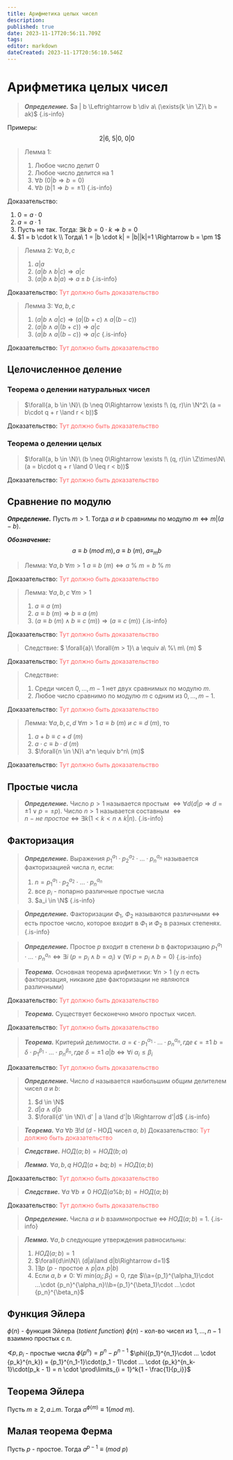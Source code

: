 ```yaml
---
title: Арифметика целых чисел
description: 
published: true
date: 2023-11-17T20:56:11.709Z
tags: 
editor: markdown
dateCreated: 2023-11-17T20:56:10.546Z
---
```


# Арифметика целых чисел

> ***Определение.*** 
> $a | b \Leftrightarrow b \div a\ (\exists{k \in \Z}\ b = ak)$
{.is-info}


Примеры:
$$ 2 | 6,\ 5 | 0,\ 0 | 0 $$

> Лемма 1:
> 1) Любое число делит 0
> 2) Любое число делится на 1
> 3) $\forall{b}\ (0 | b \Rightarrow b = 0)$
> 4) $\forall{b}\ (b | 1 \Rightarrow b = \pm 1)$
{.is-info}

Доказательство:
1) $0 = a \cdot 0$
2) $a = a \cdot 1$
3) Пусть не так. Тогда: $\exists{k}\ b = 0 \cdot k \Rightarrow b = 0$
4) $1 = b \cdot k \\ Тогда\ 1 = |b \cdot k| = |b||k|=1 \Rightarrow b = \pm 1$

> Лемма 2:
> $\forall{a, b, c}$
> 1) $a | a$
> 2) $(a | b \land b | c) \Rightarrow a | c$
> 3) $(a | b \land b | a) \Rightarrow a \pm b$
{.is-info}

Доказательство:
<font color="#FF6666"> Тут должно быть доказательство </font>

> Лемма 3:
> $\forall{a, b, c}$
> 1) $(a | b \land a | c) \Rightarrow (a | (b + c) \land a | (b - c))$
> 2) $(a | b \land a|(b + c)) \Rightarrow a | c$
> 3) $(a | b \land a | (b - c)) \Rightarrow a | c$
{.is-info}

Доказательство:
<font color="#FF6666"> Тут должно быть доказательство </font>

## Целочисленное деление
### Теорема о делении натуральных чисел
> $\forall{a, b \in \N}\ (b \neq 0\Rightarrow \exists !\ (q, r)\in \N^2\ (a = b\cdot q + r \land r < b))$

Доказательство:
<font color="#FF6666"> Тут должно быть доказательство </font>

### Теорема о делении целых
> $\forall{a, b \in \N}\ (b \neq 0\Rightarrow \exists !\ (q, r)\in \Z\times\N\ (a = b\cdot q + r \land 0 \leq r < b))$

Доказательство:
<font color="#FF6666"> Тут должно быть доказательство </font>

## Сравнение по модулю

***Определение.***
Пусть $m > 1$. Тогда $a$ и $b$ сравнимы по модулю $m \Leftrightarrow m | (a - b)$.

***Обозначение:***
$$
a \equiv b\ (mod\ m), a \equiv b\ (m),\ a \equiv_m b
$$

> Лемма:
> $\forall{a, b}\ \forall{m > 1}\ a \equiv b\ (m) \Leftrightarrow a\ \%\ m = b\ \%\ m$

Доказательство:
<font color="#FF6666"> Тут должно быть доказательство </font>

> Лемма:
> $\forall{a, b, c}\ \forall{m > 1}$
> 1) $a \equiv a\ (m)$
> 2) $a \equiv b\ (m) \Rightarrow b \equiv a\ (m)$
> 3) $(a \equiv b\ (m) \land b \equiv c\ (m)) \Rightarrow (a \equiv c\ (m))$
{.is-info}

Доказательство:
<font color="#FF6666"> Тут должно быть доказательство </font>

> Следствие:
> $
> \forall{a}\ \forall{m > 1}\ a \equiv a\ \%\ m\ (m)
> $

Доказательство:
<font color="#FF6666"> Тут должно быть доказательство </font>

> Следствие:
> 1) Среди чисел $0, ..., m - 1$ нет двух сравнимых по модулю $m$.
> 2) Любое число сравнимо по модулю $m$ c одним из $0, ..., m - 1$.

Доказательство:
<font color="#FF6666"> Тут должно быть доказательство </font>

> Лемма:
> $\forall{a, b, c, d}\ \forall{m > 1}$ $a \equiv b\ (m)\ и\ c \equiv d\ (m)$, то
> 1) $a + b \equiv c + d\ (m)$
> 2) $a \cdot c \equiv b \cdot d\ (m)$
> 3) $\forall{n \in \N}\ a^n \equiv b^n\ (m)$

Доказательство:
<font color="#FF6666"> Тут должно быть доказательство </font>

## Простые числа
> 
> ***Определение.*** 
> Число $p > 1$ называется простым $\Leftrightarrow \forall{d} (d | p \Rightarrow d = \pm 1 \vee p = \pm p)$.
> Число $n > 1$ называется составным $\Leftrightarrow n\ -\ не\ простое \Leftrightarrow \exists{k} (1 < k < n \land k | n)$.
{.is-info}

## Факторизация

> ***Определение.***
> Выражения ${p_1}^{a_1} \cdot {p_2}^{a_2} \cdot ... \cdot {p_n}^{a_n}$ называется факторизацией числа $n$, если:
> 1. $n = {p_1}^{a_1} \cdot {p_2}^{a_2} \cdot ... \cdot {p_n}^{a_n}$
> 2. все $p_i$ - попарно различные простые числа
> 3. $a_i \in \N$
> {.is-info}

> ***Определение.***
> Факторизации $Ф_1$, $Ф_2$ называются различными $\Leftrightarrow$ есть простое число, которое входит в $Ф_1$ и $Ф_2$ в разных степенях.
{.is-info}


> ***Определение.***
> Простое $p$ входит в степени $b$ в факторизацию ${p_1}^{a_1} \cdot ... \cdot {p_n}^{a_n} \Leftrightarrow \exists{i}\ (p=p_i \land b=a_i)\vee(\forall{i}\ p = p_i \land b = 0)$
{.is-info}

> ***Теорема.*** Основная теорема арифметики:
> $\forall{n > 1}$ (у $n$ есть факторизация, никакие две факторизации не являются различными)

Доказательство:
<font color="#FF6666"> Тут должно быть доказательство </font>

> ***Теорема.*** 
> Существует бесконечно много простых чисел.


Доказательство:
<font color="#FF6666"> Тут должно быть доказательство </font>

> ***Теорема.*** Критерий делимости.
> $a = \epsilon \cdot {p_1}^{\alpha_1} \cdot ... \cdot {p_n}^{\alpha_n}, где\ \epsilon = \pm 1$
> $b = \delta \cdot {p_1}^{\beta_1} \cdot ... \cdot {p_n}^{\beta_n}, где\ \delta = \pm 1$
> $a | b \Leftrightarrow \forall{i}\ \alpha_i \leq \beta_i$

Доказательство:
<font color="#FF6666"> Тут должно быть доказательство </font>

> ***Определение.***
> Число $d$ называется наибольшим общим делителем чисел $a$ и $b$:
> 1) $d \in \N$
> 2) $d|a \land d|b$
> 3) $\forall{d' \in \N}\ d' | a \land d'|b \Rightarrow d'|d$
{.is-info}

> ***Теорема.***
> $\forall{a}\ \forall{b}\ \exists!{d}$ ($d$ - НОД чисел $a$, $b$)
Доказательство:
<font color="#FF6666"> Тут должно быть доказательство </font>

> ***Следствие.***
> $НОД(a;b) = НОД(b;a)$

> ***Лемма.***
> $\forall{a,b,q}\ НОД(a + bq;b) = НОД(a;b)$

Доказательство:
<font color="#FF6666"> Тут должно быть доказательство </font>

> ***Следствие.***
> $\forall{a}\ \forall{b \neq 0}\ НОД(a \% b;b) = НОД(a;b)$

Доказательство:
<font color="#FF6666"> Тут должно быть доказательство </font>

> ***Определение.***
> Числа $a$ и $b$ взаимнопростые $\Leftrightarrow$ $НОД(a;b)$ = 1.
{.is-info}

> ***Лемма.***
> $\forall{a, b}$ следующие утверждения равносильны:
> 1) $НОД(a;b)=1$
> 2) $\forall{d\in\N}\ (d|a\land d|b\Rightarrow d=1)$
> 3) $\rceil \exists{p}$ ($p$ - простое $\land\ p | a \land\ p | b$)
> 4) Если $a, b \neq 0$: $\forall{i}\ min(\alpha_i; \beta_1) = 0$, где $\\a={p_1}^{\alpha_1}\cdot ...\cdot {p_n}^{\alpha_n}\\b={p_1}^{\beta_1}\cdot ...\cdot {p_n}^{\beta_n}$ 

## Функция Эйлера
$\phi(n)$ - функция Эйлера ($totient\ function$)
$\phi(n)$ - кол-во чисел из $1, ..., n - 1$ взаимно простых с $n$.

$\sphericalangle p, p_i$ - простые числа
$\phi(p^n) = p^n - p^{n - 1}$
$\phi({p_1}^{n_1}\cdot ... \cdot {p_k}^{n_k}) = {p_1}^{n_1-1}\cdot(p_1 - 1)\cdot ... \cdot {p_k}^{n_k-1}\cdot(p_k - 1) = n \cdot \prod\limits_{i = 1}^k{1 - \frac{1}{p_i}}$

## Теорема Эйлера
Пусть $m\geq2, a \bot m$. Тогда $a^{\phi(m)}\equiv1(mod\ m)$.

## Малая теорема Ферма
Пусть $p$ - простое. Тогда $a^{p - 1}\equiv(mod\ p)$